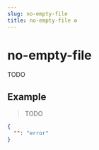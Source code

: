 ```yaml
---
slug: no-empty-file
title: no-empty-file ⚙️
---
```

# no-empty-file
TODO

## Example
> TODO
```json
{
  "": "error"
}
```

